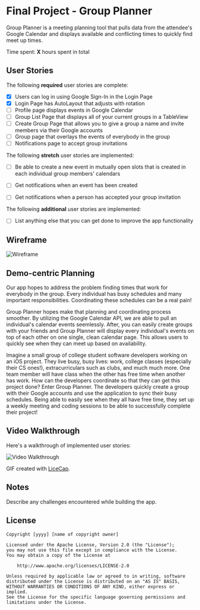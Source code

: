 # Final Project - Group Planner

Group Planner is a meeting planning tool that pulls data from the attendee's
Google Calendar and displays available and conflicting times to quickly find
meet up times.

Time spent: **X** hours spent in total

## User Stories

The following **required** user stories are complete:

- [x] Users can log in using Google Sign-In in the Login Page
- [x] Login Page has AutoLayout that adjusts with rotation
- [ ] Profile page displays events in Google Calendar
- [ ] Group List Page that displays all of your current groups in a TableView
- [ ] Create Group Page that allows you to give a group a name and invite
  members via their Google accounts
- [ ] Group page that overlays the events of everybody in the group 
- [ ] Notifications page to accept group invitations

The following **stretch** user stories are implemented:

- [ ] Be able to create a new event in mutually open slots that is created in
  each individual group members' calendars
- [ ] Get notifications when an event has been created
- [ ] Get notifications when a person has accepted your group invitation


The following **additional** user stories are implemented:

- [ ] List anything else that you can get done to improve the app functionality


## Wireframe
<img src='https://i.imgur.com/EdR1E6Q.jpg' title='Wireframe' width='' alt='Wireframe' />


## Demo-centric Planning

Our app hopes to address the problem finding times that work for everybody in the group. Every individual has busy schedules and many important responsibilities. Coordinating these schedules can be a real pain!

Group Planner hopes make that planning and coordinating process smoother. By utilizing the Google Calendar API, we are able to pull an individual's calendar events seemlessly. After, you can easily create groups with your friends and Group Planner will display every individual's events on top of each other on one single, clean calendar page. This allows users to quickly see when they can meet up based on availability. 

Imagine a small group of college student software developers working on an iOS project. They live busy, busy lives: work, college classes (especially their CS ones!), extracurriculars such as clubs, and much much more. One team member will have class when the other has free time when another has work. How can the developers coordinate so that they can get this project done? Enter Group Planner. The developers quickly create a group with their Google accounts and use the application to sync their busy schedules. Being able to easily see when they all have free time, they set up a weekly meeting and coding sessions to be able to successfully complete their project!


## Video Walkthrough

Here's a walkthrough of implemented user stories:

<img src='https://i.imgur.com/GFlEJtY.gif' title='Video Walkthrough' width='' alt='Video Walkthrough' />

GIF created with [LiceCap](http://www.cockos.com/licecap/).

## Notes

Describe any challenges encountered while building the app.

## License

    Copyright [yyyy] [name of copyright owner]

    Licensed under the Apache License, Version 2.0 (the "License");
    you may not use this file except in compliance with the License.
    You may obtain a copy of the License at

        http://www.apache.org/licenses/LICENSE-2.0

    Unless required by applicable law or agreed to in writing, software
    distributed under the License is distributed on an "AS IS" BASIS,
    WITHOUT WARRANTIES OR CONDITIONS OF ANY KIND, either express or implied.
    See the License for the specific language governing permissions and
    limitations under the License.
